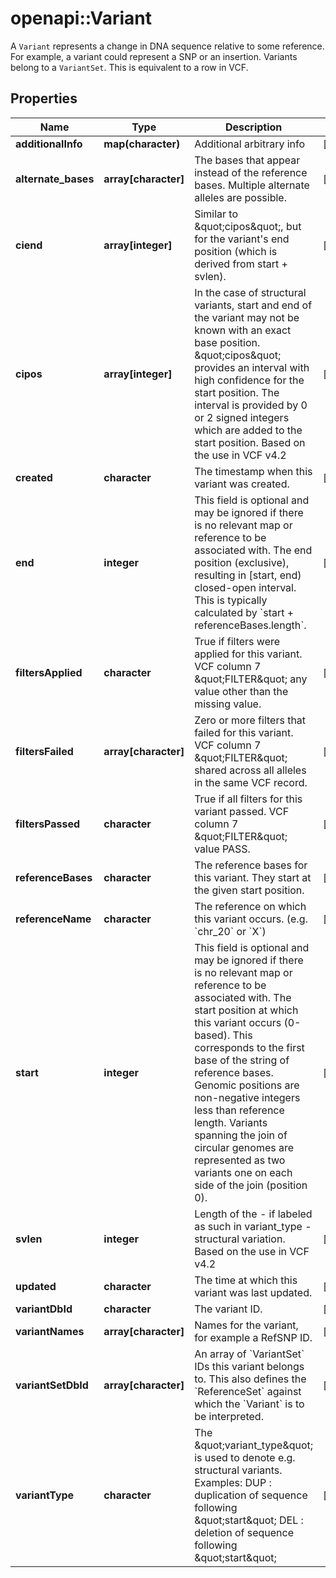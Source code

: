 # openapi::Variant

A `Variant` represents a change in DNA sequence relative to some reference. For example, a variant could represent a SNP or an insertion. Variants belong to a `VariantSet`. This is equivalent to a row in VCF.
## Properties
Name | Type | Description | Notes
------------ | ------------- | ------------- | -------------
**additionalInfo** | **map(character)** | Additional arbitrary info | [optional] 
**alternate_bases** | **array[character]** | The bases that appear instead of the reference bases. Multiple alternate alleles are possible. | [optional] 
**ciend** | **array[integer]** | Similar to \&quot;cipos\&quot;, but for the variant&#39;s end position (which is derived from start + svlen). | [optional] 
**cipos** | **array[integer]** | In the case of structural variants, start and end of the variant may not be known with an exact base position. \&quot;cipos\&quot; provides an interval with high confidence for the start position. The interval is provided by 0 or 2 signed integers which are added to the start position. Based on the use in VCF v4.2 | [optional] 
**created** | **character** | The timestamp when this variant was created. | [optional] 
**end** | **integer** | This field is optional and may be ignored if there is no relevant map or reference to be associated with.  The end position (exclusive), resulting in [start, end) closed-open interval. This is typically calculated  by &#x60;start + referenceBases.length&#x60;. | [optional] 
**filtersApplied** | **character** | True if filters were applied for this variant. VCF column 7 \&quot;FILTER\&quot; any value other than the missing value. | [optional] 
**filtersFailed** | **array[character]** | Zero or more filters that failed for this variant. VCF column 7 \&quot;FILTER\&quot; shared across all alleles in the same VCF record. | [optional] 
**filtersPassed** | **character** | True if all filters for this variant passed. VCF column 7 \&quot;FILTER\&quot; value PASS. | [optional] 
**referenceBases** | **character** | The reference bases for this variant. They start at the given start position. | [optional] 
**referenceName** | **character** | The reference on which this variant occurs. (e.g. &#x60;chr_20&#x60; or &#x60;X&#x60;) | [optional] 
**start** | **integer** | This field is optional and may be ignored if there is no relevant map or reference to be associated with.  The start position at which this variant occurs (0-based). This corresponds to the first base of the string  of reference bases. Genomic positions are non-negative integers less than reference length. Variants spanning  the join of circular genomes are represented as two variants one on each side of the join (position 0). | [optional] 
**svlen** | **integer** | Length of the - if labeled as such in variant_type - structural variation. Based on the use in VCF v4.2 | [optional] 
**updated** | **character** | The time at which this variant was last updated. | [optional] 
**variantDbId** | **character** | The variant ID. | [optional] 
**variantNames** | **array[character]** | Names for the variant, for example a RefSNP ID. | [optional] 
**variantSetDbId** | **array[character]** | An array of &#x60;VariantSet&#x60; IDs this variant belongs to. This also defines the &#x60;ReferenceSet&#x60; against which the &#x60;Variant&#x60; is to be interpreted. | [optional] 
**variantType** | **character** | The \&quot;variant_type\&quot; is used to denote e.g. structural variants. Examples:   DUP  : duplication of sequence following \&quot;start\&quot;   DEL  : deletion of sequence following \&quot;start\&quot; | [optional] 


